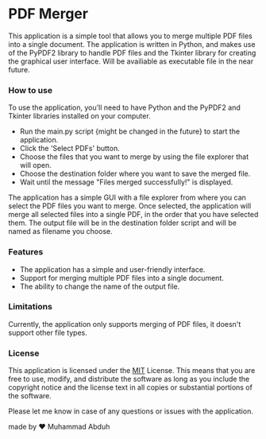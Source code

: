 # PDF Merger
This application is a simple tool that allows you to merge multiple PDF files into a single document. The application is written in Python, and makes use of the PyPDF2 library to handle PDF files and the Tkinter library for creating the graphical user interface. Will be availiable as executable file in the near future.

### How to use
To use the application, you'll need to have Python and the PyPDF2 and Tkinter libraries installed on your computer.

* Run the main.py script {might be changed in the future} to start the application.
* Click the 'Select PDFs' button.
* Choose the files that you want to merge by using the file explorer that will open.
* Choose the destination folder where you want to save the merged file.
* Wait until the message "Files merged successfully!" is displayed.

The application has a simple GUI with a file explorer from where you can select the PDF files you want to merge. Once selected, the application will merge all selected files into a single PDF, in the order that you have selected them. The output file will be in the destination folder script and will be named as filename you choose.

### Features
* The application has a simple and user-friendly interface.
* Support for merging multiple PDF files into a single document.
* The ability to change the name of the output file.
### Limitations
Currently, the application only supports merging of PDF files, it doesn't support other file types.
### License
This application is licensed under the [MIT](https://github.com/mhmmdbduh/MergePDF/blob/main/License) License. This means that you are free to use, modify, and distribute the software as long as you include the copyright notice and the license text in all copies or substantial portions of the software.

Please let me know in case of any questions or issues with the application.

made by ❤️ Muhammad Abduh
